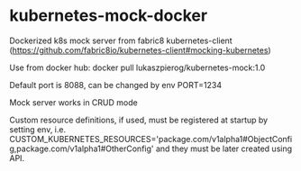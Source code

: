 # kubernetes-mock-docker
Dockerized k8s mock server from fabric8 kubernetes-client (https://github.com/fabric8io/kubernetes-client#mocking-kubernetes)

Use from docker hub: docker pull lukaszpierog/kubernetes-mock:1.0

Default port is 8088, can be changed by env PORT=1234

Mock server works in CRUD mode

Custom resource definitions, if used, must be registered at startup by setting env, 
i.e. CUSTOM_KUBERNETES_RESOURCES='package.com/v1alpha1#ObjectConfig,package.com/v1alpha1#OtherConfig'
and they must be later created using API.

